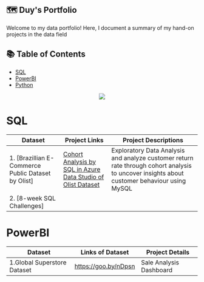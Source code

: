 ## 🗺 **Duy's Portfolio**
Welcome to my data portfolio! Here, I document a summary of my hand-on projects in the data field

## 📚 **Table of Contents**
- [SQL](#SQL)
- [PowerBI](#PowerBI)
- [Python](#Python)
<p align="center"> 
<img src="https://www.clicdata.com/wp-content/uploads/2021/06/transfrom-data-actionable-insights.jpg"
</p>
        
# SQL

Dataset | Project Links | Project Descriptions
---| ---| ---| 
1. [Brazillian E-Commerce Public Dataset by Olist] | [Cohort Analysis by SQL in Azure Data Studio of Olist Dataset](https://github.com/AnhDuyVu/Data-Analysis-Projects/blob/5e15d752e140e2a268420d6feb37f51b5f210a25/Cohort%20Analysis%20by%20SQL%20in%20Azure%20Data%20Studio%20of%20Olist%20Dataset/Readme.md) | Exploratory Data Analysis and analyze customer return rate through cohort analysis to uncover insights about customer behaviour using MySQL 
2. [8-week SQL Challenges] |

# PowerBI

Dataset | Links of Dataset | Project Details
---| ---| ---| 
1.Global Superstore Dataset | https://goo.by/nDpsn | Sale Analysis Dashboard
